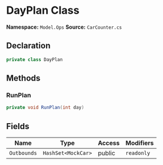 # DayPlan Class

**Namespace:** `Model.Ops`
**Source:** `CarCounter.cs`

## Declaration

```csharp
private class DayPlan
```

## Methods

### RunPlan

```csharp
private void RunPlan(int day)
```

## Fields

| Name | Type | Access | Modifiers |
|------|------|--------|-----------|
| `Outbounds` | `HashSet<MockCar>` | public | `readonly` |

